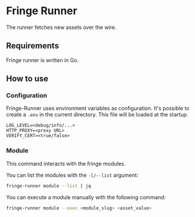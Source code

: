 Fringe Runner
=============

The runner fetches new assets over the wire.

## Requirements

Fringe runner is written in Go.


## How to use

### Configuration

Fringe-Runner uses environment variables as configuration. It's possible to
create a `.env` in the current directory. This file will be loaded at the startup.

```
LOG_LEVEL=<debug/info/...>
HTTP_PROXY=<proxy URL>
VERIFY_CERT=<true/false>
```


### Module

This command interacts with the fringe modules.

You can list the modules with the `-l/--list` argument:

```bash
fringe-runner module --list | jq
```

You can execute a module manually with the following command:

```bash
fringe-runner module --exec <module_slug> <asset_value>
```
